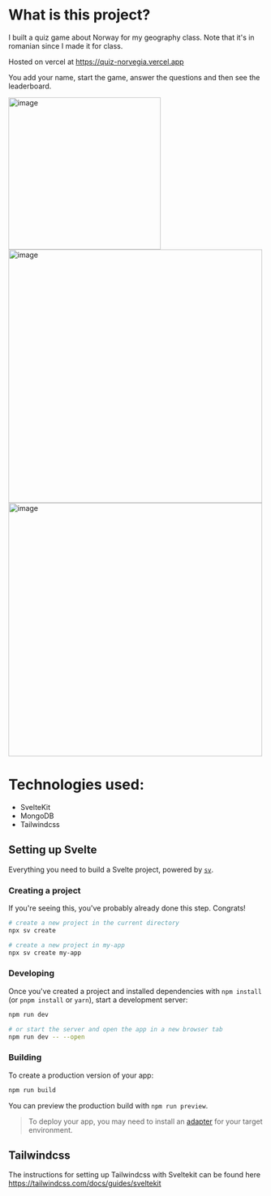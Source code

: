 # What is this project?
I built a quiz game about Norway for my geography class. Note that it's in romanian since I made it for class.

Hosted on vercel at https://quiz-norvegia.vercel.app

You add your name, start the game, answer the questions and then see the leaderboard.

<img src="https://github.com/user-attachments/assets/ce5d5363-f6f3-408a-9f72-77045dd7f74e" alt="image" width="300">

<img src="https://github.com/user-attachments/assets/ad14cb4b-3c65-45ac-9cf6-be7c1a62429d" alt="image" width="500">
<img src="https://github.com/user-attachments/assets/7bd30717-3209-424d-96a4-0a5f021ee9bf" alt="image" width="500">

# Technologies used:
- SvelteKit
- MongoDB
- Tailwindcss

## Setting up Svelte

Everything you need to build a Svelte project, powered by [`sv`](https://github.com/sveltejs/cli).

### Creating a project

If you're seeing this, you've probably already done this step. Congrats!

```bash
# create a new project in the current directory
npx sv create

# create a new project in my-app
npx sv create my-app
```

### Developing

Once you've created a project and installed dependencies with `npm install` (or `pnpm install` or `yarn`), start a development server:

```bash
npm run dev

# or start the server and open the app in a new browser tab
npm run dev -- --open
```

### Building

To create a production version of your app:

```bash
npm run build
```

You can preview the production build with `npm run preview`.

> To deploy your app, you may need to install an [adapter](https://svelte.dev/docs/kit/adapters) for your target environment.

## Tailwindcss
The instructions for setting up Tailwindcss with Sveltekit can be found here https://tailwindcss.com/docs/guides/sveltekit
